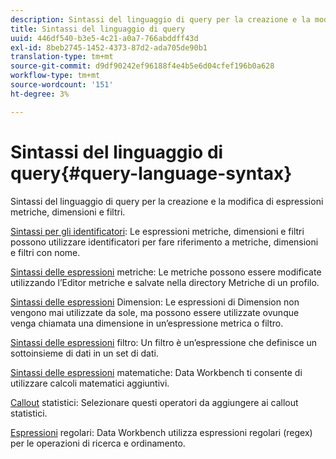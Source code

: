 ```yaml
---
description: Sintassi del linguaggio di query per la creazione e la modifica di espressioni metriche, dimensioni e filtri.
title: Sintassi del linguaggio di query
uuid: 446df540-b3e5-4c21-a0a7-766abddff43d
exl-id: 8beb2745-1452-4373-87d2-ada705de90b1
translation-type: tm+mt
source-git-commit: d9df90242ef96188f4e4b5e6d04cfef196b0a628
workflow-type: tm+mt
source-wordcount: '151'
ht-degree: 3%

---
```


# Sintassi del linguaggio di query{#query-language-syntax}

Sintassi del linguaggio di query per la creazione e la modifica di espressioni metriche, dimensioni e filtri.

[Sintassi per gli identificatori](../c-qry-lang-syntx/c-syntx-id.md): Le espressioni metriche, dimensioni e filtri possono utilizzare identificatori per fare riferimento a metriche, dimensioni e filtri con nome.

[Sintassi delle espressioni](../c-qry-lang-syntx/c-syntx-mtrc-exp.md) metriche: Le metriche possono essere modificate utilizzando l’Editor metriche e salvate nella directory Metriche di un profilo.

[Sintassi delle espressioni](../c-qry-lang-syntx/c-syntx-dim-exp.md) Dimension: Le espressioni di Dimension non vengono mai utilizzate da sole, ma possono essere utilizzate ovunque venga chiamata una dimensione in un’espressione metrica o filtro.

[Sintassi delle espressioni](../c-qry-lang-syntx/c-syntx-fltr-exp.md) filtro: Un filtro è un’espressione che definisce un sottoinsieme di dati in un set di dati.

[Sintassi delle espressioni](../c-qry-lang-syntx/c-math-expressions.md) matematiche: Data Workbench ti consente di utilizzare calcoli matematici aggiuntivi.

[Callout](../c-qry-lang-syntx/c-statistical-callouts.md) statistici: Selezionare questi operatori da aggiungere ai callout statistici.

[Espressioni](../c-qry-lang-syntx/c-search-regex.md) regolari: Data Workbench utilizza espressioni regolari (regex) per le operazioni di ricerca e ordinamento.
